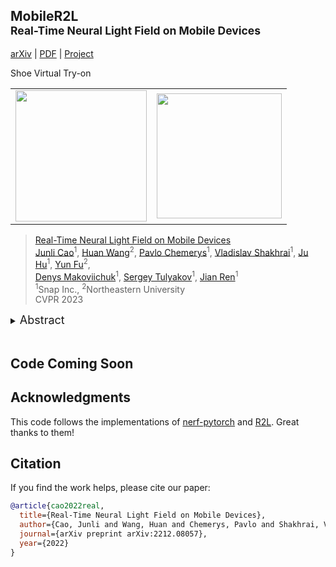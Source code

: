 ## MobileR2L<br><sub>Real-Time Neural Light Field on Mobile Devices</sub>

[arXiv](https://arxiv.org/abs/2212.08057) | [PDF](https://arxiv.org/pdf/2212.08057.pdf) | [Project](https://snap-research.github.io/MobileR2L/)


<table cellpadding="0" cellspacing="0" >
Shoe Virtual Try-on
  <tr>
    <td  align="center"> <img src="images/shoe-1_record_mp4.gif" width=210px></td>
    <td  align="center"> <img src="images/shoe_1.gif" width=200px></td>
  </tr>
</table>

>[Real-Time Neural Light Field on Mobile Devices](https://snap-research.github.io/MobileR2L/)<br>
>[Junli Cao](https://www.linkedin.com/in/junli-cao-5165b41a1)<sup>1</sup>, [Huan Wang](http://huanwang.tech)<sup>2</sup>, [Pavlo Chemerys](https://www.linkedin.com/in/pashachemerys/)<sup>1</sup>, [Vladislav Shakhrai](https://www.linkedin.com/in/shakhrayv/?originalSubdomain=uk/)<sup>1</sup>, [Ju Hu](https://www.linkedin.com/in/erichuju/)<sup>1</sup>, [Yun Fu](https://coe.northeastern.edu/people/fu-yun/)<sup>2</sup>, <br>[Denys Makoviichuk](https://www.linkedin.com/in/denys-makoviichuk-2219a72b/)<sup>1</sup>, [Sergey Tulyakov](http://www.stulyakov.com/)<sup>1</sup>, [Jian Ren](https://alanspike.github.io/)<sup>1</sup>  
><sup>1</sup>Snap Inc., <sup>2</sup>Northeastern University <br>
>CVPR 2023


<details>
  <summary>
  <font size="+1">Abstract</font>
  </summary>
 Recent efforts in Neural Rendering Fields (NeRF) have shown impressive results on novel view
                    synthesis by utilizing implicit neural representation to represent 3D scenes.
                    Due to the process of volumetric rendering, the inference speed for NeRF is extremely slow, limiting
                    the application scenarios of utilizing NeRF on resource-constrained hardware, such as mobile
                    devices.
                    Many works have been conducted to reduce the latency of running NeRF models.
                    However, most of them still require high-end GPU for acceleration or extra storage memory, which is
                    all unavailable on mobile devices.
                    Another emerging direction utilizes the neural light field (NeLF) for speedup, as only one forward
                    pass is performed on a ray to predict the pixel color.
                    Nevertheless, to reach a similar rendering quality as NeRF, the network in NeLF is designed with
                    intensive computation, which is not mobile-friendly.
                    In this work, we propose an efficient network that runs in real-time on mobile devices for neural
                    rendering.
                    We follow the setting of NeLF to train our network.
                    Unlike existing works, we introduce a novel network architecture that runs efficiently on mobile
                    devices with low latency and small size, i.e., saving 15x ~ 24x storage
                    compared with MobileNeRF.
                    Our model achieves high-resolution generation while maintaining real-time inference for both
                    synthetic and real-world scenes on mobile devices, e.g., 18.04ms (iPhone 13) for rendering
                    one 1008x756 image of real 3D scenes.
                    Additionally, we achieve similar image quality as NeRF and better quality than MobileNeRF (PSNR
                    26.15 vs. 25.91 on the real-world forward-facing dataset)
</details>


<br>

## Code Coming Soon



## Acknowledgments
This code follows the implementations of [nerf-pytorch](https://github.com/yenchenlin/nerf-pytorch) and [R2L](https://github.com/snap-research/R2L). Great thanks to them!

## Citation

If you find the work helps, please cite our paper:
```BibTeX
@article{cao2022real,
  title={Real-Time Neural Light Field on Mobile Devices},
  author={Cao, Junli and Wang, Huan and Chemerys, Pavlo and Shakhrai, Vladislav and Hu, Ju and Fu, Yun and Makoviichuk, Denys and Tulyakov, Sergey and Ren, Jian},
  journal={arXiv preprint arXiv:2212.08057},
  year={2022}
}
```
